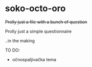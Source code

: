 # soko-octo-oro

<del>Prolly just a file with a bunch of question
  
Prolly just a simple questionnaire

..in the making

TO DO:
  - očnospaljivačka tema
